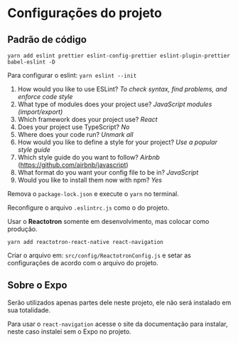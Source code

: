 # Configurações do projeto

## Padrão de código

```shell
yarn add eslint prettier eslint-config-prettier eslint-plugin-prettier babel-eslint -D
```

Para configurar o eslint: ```yarn eslint --init```

1. How would you like to use ESLint? _To check syntax, find problems, and enforce code style_
2. What type of modules does your project use? _JavaScript modules (import/export)_
3. Which framework does your project use? _React_
4. Does your project use TypeScript? _No_
5. Where does your code run? _Unmark all_
6. How would you like to define a style for your project? _Use a popular style guide_
7. Which style guide do you want to follow? _Airbnb_ (<https://github.com/airbnb/javascript>)
8. What format do you want your config file to be in? _JavaScript_
9. Would you like to install them now with npm? _Yes_

Remova o ```package-lock.json``` e execute o ```yarn``` no terminal.

Reconfigure o arquivo ```.eslintrc.js``` como o do projeto.

Usar o **Reactotron** somente em desenvolvimento, mas colocar como produção.

```shell
yarn add reactotron-react-native react-navigation
```

Criar o arquivo em: ```src/config/ReactotronConfig.js``` e setar as configurações de acordo com o arquivo do projeto.

## Sobre o Expo

Serão utilizados apenas partes dele neste projeto, ele não será instalado em sua totalidade.

Para usar o ```react-navigation``` acesse o site da documentação para instalar, neste caso instalei sem o Expo no projeto.
